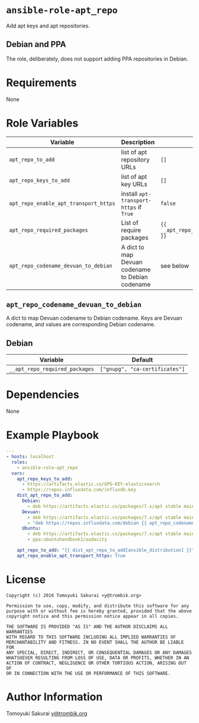 # `ansible-role-apt_repo`

Add apt keys and apt repositories.

## Debian and PPA

The role, deliberately, does not support adding PPA repositories in Debian.

# Requirements

None

# Role Variables

| Variable | Description | Default |
|----------|-------------|---------|
| `apt_repo_to_add` | list of apt repository URLs | `[]` |
| `apt_repo_keys_to_add` | list of apt key URLs | `[]` |
| `apt_repo_enable_apt_transport_https` | install `apt-transport-https` if `True` | `false` |
| `apt_repo_required_packages`| List of require packages | `{{ __apt_repo_required_packages }}` |
| `apt_repo_codename_devuan_to_debian` | A dict to map Devuan codename to Debian codename | see below |

## `apt_repo_codename_devuan_to_debian`

A dict to map Devuan codename to Debian codename. Keys are Devuan codename,
and values are corresponding Debian codename.

## Debian

| Variable | Default |
|----------|---------|
| `__apt_repo_required_packages` | `["gnupg", "ca-certificates"]` |

# Dependencies

None

# Example Playbook

```yaml
---
- hosts: localhost
  roles:
    - ansible-role-apt_repo
  vars:
    apt_repo_keys_to_add:
      - https://artifacts.elastic.co/GPG-KEY-elasticsearch
      - https://repos.influxdata.com/influxdb.key
    dist_apt_repo_to_add:
      Debian:
        - deb https://artifacts.elastic.co/packages/7.x/apt stable main
      Devuan:
        - deb https://artifacts.elastic.co/packages/7.x/apt stable main
        - "deb https://repos.influxdata.com/debian {{ apt_repo_codename_devuan_to_debian[ansible_distribution_release] | default("") }} stable"
      Ubuntu:
        - deb https://artifacts.elastic.co/packages/7.x/apt stable main
        - ppa:ubuntuhandbook1/audacity

    apt_repo_to_add: "{{ dist_apt_repo_to_add[ansible_distribution] }}"
    apt_repo_enable_apt_transport_https: True
```

# License

```
Copyright (c) 2016 Tomoyuki Sakurai <y@trombik.org>

Permission to use, copy, modify, and distribute this software for any
purpose with or without fee is hereby granted, provided that the above
copyright notice and this permission notice appear in all copies.

THE SOFTWARE IS PROVIDED "AS IS" AND THE AUTHOR DISCLAIMS ALL WARRANTIES
WITH REGARD TO THIS SOFTWARE INCLUDING ALL IMPLIED WARRANTIES OF
MERCHANTABILITY AND FITNESS. IN NO EVENT SHALL THE AUTHOR BE LIABLE FOR
ANY SPECIAL, DIRECT, INDIRECT, OR CONSEQUENTIAL DAMAGES OR ANY DAMAGES
WHATSOEVER RESULTING FROM LOSS OF USE, DATA OR PROFITS, WHETHER IN AN
ACTION OF CONTRACT, NEGLIGENCE OR OTHER TORTIOUS ACTION, ARISING OUT OF
OR IN CONNECTION WITH THE USE OR PERFORMANCE OF THIS SOFTWARE.
```

# Author Information

Tomoyuki Sakurai <y@trombik.org>

